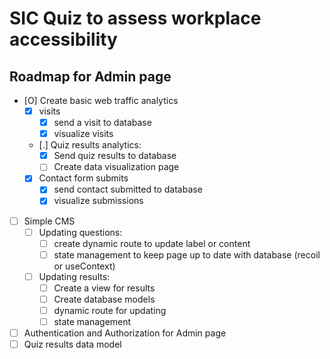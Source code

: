 # SIC Quiz to assess workplace accessibility

## Roadmap for Admin page
- [O] Create basic web traffic analytics
  - [X] visits
    - [X] send a visit to database
    - [X] visualize visits
  - [.] Quiz results analytics:
    - [X] Send quiz results to database
    - [ ] Create data visualization page
  - [X] Contact form submits
    - [X] send contact submitted to database
    - [X] visualize submissions
- [ ] Simple CMS
  - [ ] Updating questions:
    - [ ] create dynamic route to update label or content
    - [ ] state management to keep page up to date with database (recoil or useContext)
  - [ ] Updating results:
    - [ ] Create a view for results
    - [ ] Create database models
    - [ ] dynamic route for updating
    - [ ] state management
- [ ] Authentication and Authorization for Admin page
- [ ] Quiz results data model
